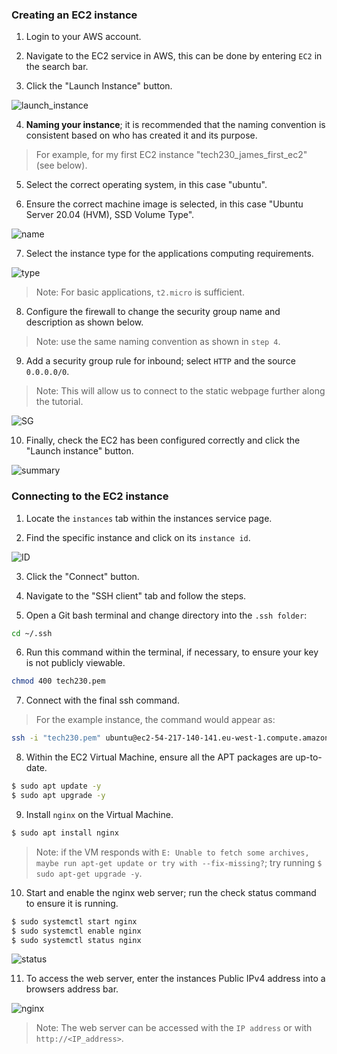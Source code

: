 ### **Creating an EC2 instance**
1. Login to your AWS account.

2. Navigate to the EC2 service in AWS, this can be done by entering `EC2` in the search bar.

3. Click the "Launch Instance" button.

![launch_instance](launch.png)

4. **Naming your instance**; it is recommended that the naming convention is consistent  based on who has created it and its purpose. 

>For example, for my first EC2 instance "tech230_james_first_ec2" (see below).

5. Select the correct operating system, in this case "ubuntu".

6. Ensure the correct machine image is selected, in this case "Ubuntu Server 20.04 (HVM), SSD Volume Type". 

![name](name.png)

7. Select the instance type for the applications computing requirements.

![type](type.png)

>Note: For basic applications, `t2.micro` is sufficient. 

8. Configure the firewall to change the security group name and description as shown below. 

>Note: use the same naming convention as shown in `step 4`.

9.  Add a security group rule for inbound; select `HTTP` and the source `0.0.0.0/0`.

>Note: This will allow us to connect to the static webpage further along the tutorial.

![SG](sg.png)

10. Finally, check the EC2 has been configured correctly and click the "Launch instance" button.

![summary](summary.png)

### **Connecting to the EC2 instance**

1. Locate the `instances` tab within the instances service page.

2. Find the specific instance and click on its `instance id`.

![ID](id.png)

3. Click the "Connect" button.

4. Navigate to the "SSH client" tab and follow the steps.

5. Open a Git bash terminal and change directory into the `.ssh folder`: 

```bash
cd ~/.ssh
```

6. Run this command within the terminal, if necessary, to ensure your key is not publicly viewable. 

```bash
chmod 400 tech230.pem
```

7. Connect with the final ssh command.

>For the example instance, the command would appear as:
```bash
ssh -i "tech230.pem" ubuntu@ec2-54-217-140-141.eu-west-1.compute.amazonaws.com
```

8. Within the EC2 Virtual Machine, ensure all the APT packages are up-to-date.

```bash    
$ sudo apt update -y
$ sudo apt upgrade -y
```

9. Install `nginx` on the Virtual Machine.

```bash
$ sudo apt install nginx
```

>Note: if the VM responds with `E: Unable to fetch some archives, maybe run apt-get update or try with --fix-missing?`; try running `$ sudo apt-get upgrade -y`.

10. Start and enable the nginx web server; run the check status command to ensure it is running.

```bash
$ sudo systemctl start nginx
$ sudo systemctl enable nginx
$ sudo systemctl status nginx
```

![status](status.png)

11. To access the web server, enter the instances Public IPv4 address into a browsers address bar.

![nginx](nginx_server.PNG)

>Note: The web server can be accessed with the `IP address` or with `http://<IP_address>`.